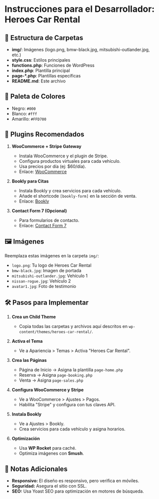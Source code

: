 # Instrucciones para el Desarrollador: Heroes Car Rental

## 📁 Estructura de Carpetas
- **img/**: Imágenes (logo.png, bmw-black.jpg, mitsubishi-outlander.jpg, etc.)
- **style.css**: Estilos principales
- **functions.php**: Funciones de WordPress
- **index.php**: Plantilla principal
- **page-*.php**: Plantillas específicas
- **README.md**: Este archivo

## 🎨 Paleta de Colores
- Negro: `#000`
- Blanco: `#fff`
- Amarillo: `#FFD700`

## 🧩 Plugins Recomendados
1. **WooCommerce + Stripe Gateway**  
   - Instala WooCommerce y el plugin de Stripe.
   - Configura productos virtuales para cada vehículo.
   - Usa precios por día (ej: $60/día).
   - Enlace: [WooCommerce](https://wordpress.org/plugins/woocommerce/ )

2. **Bookly para Citas**  
   - Instala Bookly y crea servicios para cada vehículo.
   - Añade el shortcode `[bookly-form]` en la sección de venta.
   - Enlace: [Bookly](https://codecanyon.net/item/bookly-responsive-appointment-booking-wordpress-plugin/7581569 )

3. **Contact Form 7 (Opcional)**  
   - Para formularios de contacto.
   - Enlace: [Contact Form 7](https://es.wordpress.org/plugins/contact-form-7/ )

## 🖼️ Imágenes
Reemplaza estas imágenes en la carpeta `img/`:
- `logo.png`: Tu logo de Heroes Car Rental
- `bmw-black.jpg`: Imagen de portada
- `mitsubishi-outlander.jpg`: Vehículo 1
- `nissan-rogue.jpg`: Vehículo 2
- `avatar1.jpg`: Foto de testimonio

## 🛠️ Pasos para Implementar
1. **Crea un Child Theme**  
   - Copia todas las carpetas y archivos aquí descritos en `wp-content/themes/heroes-car-rental/`.

2. **Activa el Tema**  
   - Ve a Apariencia > Temas > Activa "Heroes Car Rental".

3. **Crea las Páginas**  
   - Página de Inicio → Asigna la plantilla `page-home.php`
   - Reserva → Asigna `page-booking.php`
   - Venta → Asigna `page-sales.php`

4. **Configura WooCommerce y Stripe**  
   - Ve a WooCommerce > Ajustes > Pagos.
   - Habilita "Stripe" y configura con tus claves API.

5. **Instala Bookly**  
   - Ve a Ajustes > Bookly.
   - Crea servicios para cada vehículo y asigna horarios.

6. **Optimización**  
   - Usa **WP Rocket** para caché.
   - Optimiza imágenes con **Smush**.

## 📌 Notas Adicionales
- **Responsivo:** El diseño es responsivo, pero verifica en móviles.
- **Seguridad:** Asegura el sitio con SSL.
- **SEO:** Usa Yoast SEO para optimización en motores de búsqueda.